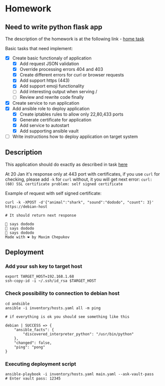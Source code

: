 # Homework

## Need to write python flask app

The description of the homework is at the following link -
[home task](docs/ansible_assignment.md)

Basic tasks that need implement:

- [x] Create basic functionaly of application
  - [x] Add request JSON validation
  - [x] Override processing errors 404 and 403
  - [x] Create different errors for curl or browser requests
  - [x] Add support https (443)
  - [x] Add support emoji functionality
  - [ ] Add interesting output when serving /
  - [ ] Review and rewrite code finally
- [x] Create service to run application
- [x] Add ansible role to deploy application
  - [x] Create iptables rules to allow only 22,80,433 ports
  - [x] Generate certificate for application
  - [x] Add service to autostart
  - [x] Add supporting ansible vault
- [ ] Write instructions how to deploy application on target system

## Description

This application should do exactly as described in task [here](docs/ansible_assignment.md)

At 20 Jan it's response only at 443 port with certificates, if you use ```curl``` for checking,
please add ```-k``` for ```curl``` without, it you will get next error:
```curl: (60) SSL certificate problem: self signed certificate```

Example of request with self signed certificate:
```shell
curl -k -XPOST -d'{"animal":"shark", "sound":"dododo", "count": 3}' https://debian-host

# It should return next response

🦈 says dododo
🦈 says dododo
🦈 says dododo
Made with ❤️ by Maxim Chepukov
```

## Deployment

### Add your ssh key to target host

```shell
export TARGET_HOST=192.168.1.68
ssh-copy-id -i ~/.ssh/id_rsa $TARGET_HOST
```

### Check possibility to connection to debian host

```shell
cd andsible
ansible -i inventory/hosts.yaml all -m ping
```

```shell
# if everything is ok you should see something like this

debian | SUCCESS => {
    "ansible_facts": {
        "discovered_interpreter_python": "/usr/bin/python"
    },
    "changed": false,
    "ping": "pong"
}
```

### Executing deployment script

```shell
ansible-playbook -i inventory/hosts.yaml main.yaml --ask-vault-pass
# Enter vault pass: 12345
```

